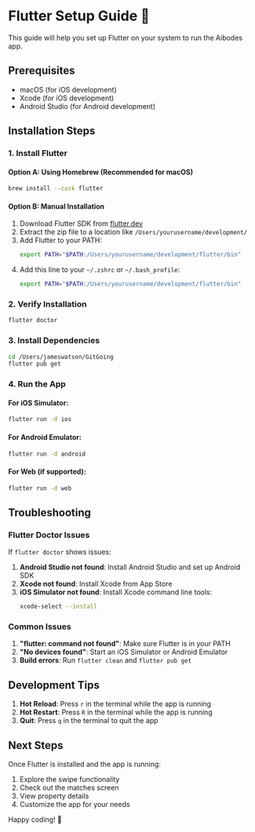 # Flutter Setup Guide 🚀

This guide will help you set up Flutter on your system to run the Aibodes app.

## Prerequisites

- macOS (for iOS development)
- Xcode (for iOS development)
- Android Studio (for Android development)

## Installation Steps

### 1. Install Flutter

#### Option A: Using Homebrew (Recommended for macOS)
```bash
brew install --cask flutter
```

#### Option B: Manual Installation
1. Download Flutter SDK from [flutter.dev](https://flutter.dev/docs/get-started/install/macos)
2. Extract the zip file to a location like `/Users/yourusername/development/`
3. Add Flutter to your PATH:
   ```bash
   export PATH="$PATH:/Users/yourusername/development/flutter/bin"
   ```
4. Add this line to your `~/.zshrc` or `~/.bash_profile`:
   ```bash
   export PATH="$PATH:/Users/yourusername/development/flutter/bin"
   ```

### 2. Verify Installation
```bash
flutter doctor
```

### 3. Install Dependencies
```bash
cd /Users/jameswatson/GitGoing
flutter pub get
```

### 4. Run the App

#### For iOS Simulator:
```bash
flutter run -d ios
```

#### For Android Emulator:
```bash
flutter run -d android
```

#### For Web (if supported):
```bash
flutter run -d web
```

## Troubleshooting

### Flutter Doctor Issues

If `flutter doctor` shows issues:

1. **Android Studio not found**: Install Android Studio and set up Android SDK
2. **Xcode not found**: Install Xcode from App Store
3. **iOS Simulator not found**: Install Xcode command line tools:
   ```bash
   xcode-select --install
   ```

### Common Issues

1. **"flutter: command not found"**: Make sure Flutter is in your PATH
2. **"No devices found"**: Start an iOS Simulator or Android Emulator
3. **Build errors**: Run `flutter clean` and `flutter pub get`

## Development Tips

1. **Hot Reload**: Press `r` in the terminal while the app is running
2. **Hot Restart**: Press `R` in the terminal while the app is running
3. **Quit**: Press `q` in the terminal to quit the app

## Next Steps

Once Flutter is installed and the app is running:

1. Explore the swipe functionality
2. Check out the matches screen
3. View property details
4. Customize the app for your needs

Happy coding! 🎉

